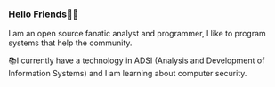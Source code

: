 ### Hello Friends🖖🏼

I am an open source fanatic analyst and programmer, I like to program systems that help the community. 

📚I currently have a technology in ADSI (Analysis and Development of Information Systems) and I am learning about computer security.

 
<div> 
 
 
</div>

